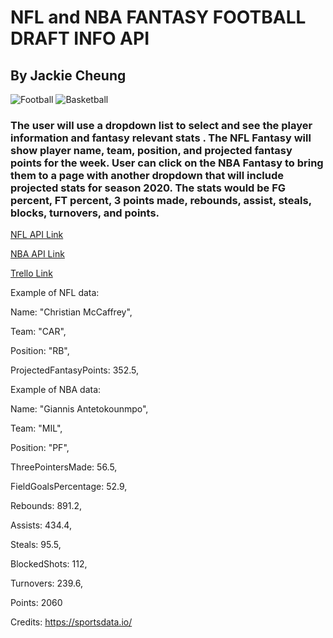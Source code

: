 # NFL and NBA FANTASY FOOTBALL DRAFT INFO API
## By Jackie Cheung

![Football](https://media.giphy.com/media/FB7yASVBqPiFy/giphy.gif) ![Basketball](https://media2.giphy.com/media/sxENmjMbkKZ4A/giphy.gif)

### The user will use a dropdown list to select and see the player information and fantasy relevant stats . The NFL Fantasy will show player name, team, position, and projected fantasy points for the week. User can click on the NBA Fantasy to bring them to a page with another dropdown that will include projected stats for season 2020. The stats would be FG percent, FT percent, 3 points made, rebounds, assist, steals, blocks, turnovers, and points.

[NFL API Link](https://sportsdata.io/developers/api-documentation/nfl#/fantasy)

[NBA API Link](https://sportsdata.io/developers/api-documentation/nba#/fantasy)

[Trello Link](https://trello.com/b/hAaHL5x3/nfl-api-project)

Example of NFL data:

Name: "Christian McCaffrey",

Team: "CAR",

Position: "RB",

ProjectedFantasyPoints: 352.5,

Example of NBA data:

Name: "Giannis Antetokounmpo",

Team: "MIL",

Position: "PF",

ThreePointersMade: 56.5,

FieldGoalsPercentage: 52.9,

Rebounds: 891.2,

Assists: 434.4,

Steals: 95.5,

BlockedShots: 112,

Turnovers: 239.6,

Points: 2060

Credits: https://sportsdata.io/